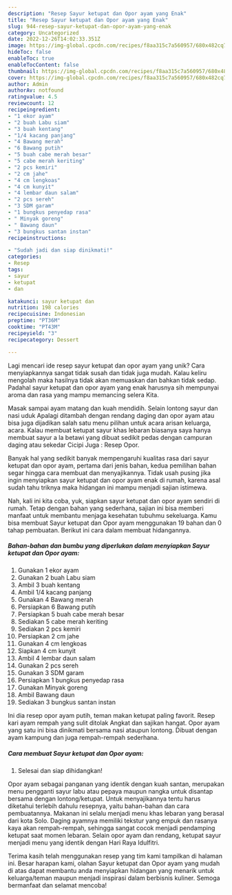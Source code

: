 ```yaml
---
description: "Resep Sayur ketupat dan Opor ayam yang Enak"
title: "Resep Sayur ketupat dan Opor ayam yang Enak"
slug: 944-resep-sayur-ketupat-dan-opor-ayam-yang-enak
category: Uncategorized
date: 2022-12-26T14:02:33.351Z
image: https://img-global.cpcdn.com/recipes/f8aa315c7a560957/680x482cq70/sayur-ketupat-dan-opor-ayam-foto-resep-utama.jpg
hideToc: false
enableToc: true
enableTocContent: false
thumbnail: https://img-global.cpcdn.com/recipes/f8aa315c7a560957/680x482cq70/sayur-ketupat-dan-opor-ayam-foto-resep-utama.jpg
cover: https://img-global.cpcdn.com/recipes/f8aa315c7a560957/680x482cq70/sayur-ketupat-dan-opor-ayam-foto-resep-utama.jpg
author: Admin
authorAv: notfound
ratingvalue: 4.5
reviewcount: 12
recipeingredient:
- "1 ekor ayam"
- "2 buah Labu siam"
- "3 buah kentang"
- "1/4 kacang panjang"
- "4 Bawang merah"
- "6 Bawang putih"
- "5 buah cabe merah besar"
- "5 cabe merah keriting"
- "2 pcs kemiri"
- "2 cm jahe"
- "4 cm lengkoas"
- "4 cm kunyit"
- "4 lembar daun salam"
- "2 pcs sereh"
- "3 SDM garam"
- "1 bungkus penyedap rasa"
- " Minyak goreng"
- " Bawang daun"
- "3 bungkus santan instan"
recipeinstructions:

- "Sudah jadi dan siap dinikmati!"
categories:
- Resep
tags:
- sayur
- ketupat
- dan

katakunci: sayur ketupat dan 
nutrition: 198 calories
recipecuisine: Indonesian
preptime: "PT36M"
cooktime: "PT43M"
recipeyield: "3"
recipecategory: Dessert

---
```





Lagi mencari ide resep sayur ketupat dan opor ayam yang unik? Cara menyiapkannya sangat tidak susah dan tidak juga mudah. Kalau keliru mengolah maka hasilnya tidak akan memuaskan dan bahkan tidak sedap. Padahal sayur ketupat dan opor ayam yang enak harusnya sih mempunyai aroma dan rasa yang mampu memancing selera Kita.





Masak sampai ayam matang dan kuah mendidih. Selain lontong sayur dan nasi uduk Apalagi ditambah dengan rendang daging dan opor ayam atau bisa juga dijadikan salah satu menu pilihan untuk acara arisan keluarga, acara. Kalau membuat ketupat sayur khas lebaran biasanya saya hanya membuat sayur a la betawi yang dibuat sedikit pedas dengan campuran daging atau sekedar Cicipi Juga : Resep Opor.

Banyak hal yang sedikit banyak mempengaruhi kualitas rasa dari sayur ketupat dan opor ayam, pertama dari jenis bahan, kedua pemilihan bahan segar hingga cara membuat dan menyajikannya. Tidak usah pusing jika ingin menyiapkan sayur ketupat dan opor ayam enak di rumah, karena asal sudah tahu triknya maka hidangan ini mampu menjadi sajian istimewa.






Nah, kali ini kita coba, yuk, siapkan sayur ketupat dan opor ayam sendiri di rumah. Tetap dengan bahan yang sederhana, sajian ini bisa memberi manfaat untuk membantu menjaga kesehatan tubuhmu sekeluarga. Kamu bisa membuat Sayur ketupat dan Opor ayam menggunakan 19 bahan dan 0 tahap pembuatan. Berikut ini cara dalam membuat hidangannya.

<!--inarticleads1-->

##### Bahan-bahan dan bumbu yang diperlukan dalam menyiapkan Sayur ketupat dan Opor ayam:

1. Gunakan 1 ekor ayam
1. Gunakan 2 buah Labu siam
1. Ambil 3 buah kentang
1. Ambil 1/4 kacang panjang
1. Gunakan 4 Bawang merah
1. Persiapkan 6 Bawang putih
1. Persiapkan 5 buah cabe merah besar
1. Sediakan 5 cabe merah keriting
1. Sediakan 2 pcs kemiri
1. Persiapkan 2 cm jahe
1. Gunakan 4 cm lengkoas
1. Siapkan 4 cm kunyit
1. Ambil 4 lembar daun salam
1. Gunakan 2 pcs sereh
1. Gunakan 3 SDM garam
1. Persiapkan 1 bungkus penyedap rasa
1. Gunakan  Minyak goreng
1. Ambil  Bawang daun
1. Sediakan 3 bungkus santan instan


Ini dia resep opor ayam putih, teman makan ketupat paling favorit. Resep kari ayam rempah yang sulit ditolak Angkat dan sajikan hangat. Opor ayam yang satu ini bisa dinikmati bersama nasi ataupun lontong. Dibuat dengan ayam kampung dan juga rempah-rempah sederhana. 

<!--inarticleads2-->

##### Cara membuat Sayur ketupat dan Opor ayam:


1. Selesai dan siap dihidangkan!

Opor ayam sebagai panganan yang identik dengan kuah santan, merupakan menu pengganti sayur labu atau pepaya maupun nangka untuk disantap bersama dengan lontong/ketupat. Untuk menyajikannya tentu harus diketahui terlebih dahulu resepnya, yaitu bahan-bahan dan cara pembuatannya. Makanan ini selalu menjadi menu khas lebaran yang berasal dari kota Solo. Daging ayamnya memiliki tekstur yang empuk dan rasanya kaya akan rempah-rempah, sehingga sangat cocok menjadi pendamping ketupat saat momen lebaran. Selain opor ayam dan rendang, ketupat sayur menjadi menu yang identik dengan Hari Raya Idulfitri. 

Terima kasih telah menggunakan resep yang tim kami tampilkan di halaman ini. Besar harapan kami, olahan Sayur ketupat dan Opor ayam yang mudah di atas dapat membantu anda menyiapkan hidangan yang menarik untuk keluarga/teman maupun menjadi inspirasi dalam berbisnis kuliner. Semoga bermanfaat dan selamat mencoba!
